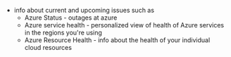 - info about current and upcoming issues such as
	- Azure Status - outages at azure
	- Azure service health - personalized view of health of Azure services in the regions you're using
	- Azure Resource Health - info about the health of your individual cloud resources